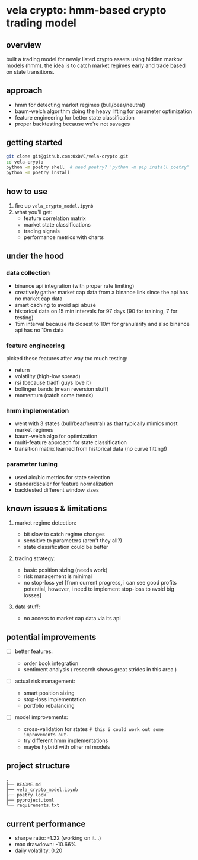 # vela crypto: hmm-based crypto trading model 

## overview
built a trading model for newly listed crypto assets using hidden markov models (hmm). the idea is to catch market regimes early and trade based on state transitions.

## approach
- hmm for detecting market regimes (bull/bear/neutral)
- baum-welch algorithm doing the heavy lifting for parameter optimization
- feature engineering for better state classification
- proper backtesting because we're not savages

## getting started
```bash
git clone git@github.com:0xDVC/vela-crypto.git
cd vela-crypto
python -m poetry shell  # need poetry? 'python -m pip install poetry'
python -m poetry install
```

## how to use
1. fire up `vela_crypto_model.ipynb`
2. what you'll get:
   - feature correlation matrix
   - market state classifications
   - trading signals
   - performance metrics with charts

## under the hood

### data collection
- binance api integration (with proper rate limiting)
- creatively gather market cap data from a binance link since the api has no market cap data
- smart caching to avoid api abuse
- historical data on 15 min intervals for 97 days (90 for training, 7 for testing)
- 15m interval because its closest to 10m for granularity and also binance api has no 10m data

### feature engineering
picked these features after way too much testing:
- return
- volatility (high-low spread)
- rsi (because tradfi guys love it)
- bollinger bands (mean reversion stuff)
- momentum (catch some trends)

### hmm implementation
- went with 3 states (bull/bear/neutral) as that typically mimics most market regimes
- baum-welch algo for optimization
- multi-feature approach for state classification
- transition matrix learned from historical data (no curve fitting!)

### parameter tuning
- used aic/bic metrics for state selection
- standardscaler for feature normalization
- backtested different window sizes

## known issues & limitations
1. market regime detection:
   - bit slow to catch regime changes
   - sensitive to parameters (aren't they all?)
   - state classification could be better

2. trading strategy:
   - basic position sizing (needs work)
   - risk management is minimal
   - no stop-loss yet [from current progress, i can see good profits potential, however, i need to implement stop-loss to avoid big losses]

3. data stuff:
   - no access to market cap data via its api

## potential improvements
- [ ] better features:
  - order book integration
  - sentiment analysis ( research shows great strides in this area )

- [ ] actual risk management:
  - smart position sizing
  - stop-loss implementation
  - portfolio rebalancing

- [ ] model improvements:      
  - cross-validation for states   ```# this i could work out some improvements out.```
  - try different hmm implementations
  - maybe hybrid with other ml models

## project structure
```
.
├── README.md
├── vela_crypto_model.ipynb
├── poetry.lock
├── pyproject.toml
└── requirements.txt
```

## current performance
- sharpe ratio: -1.22 (working on it...)
- max drawdown: -10.66%
- daily volatility: 0.20
